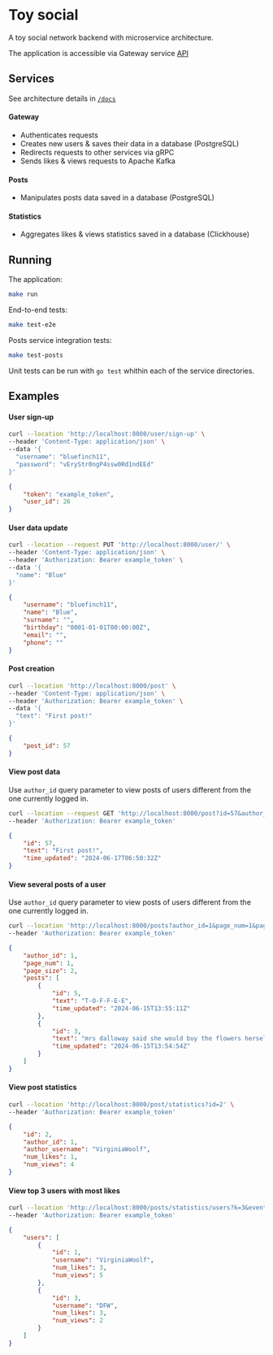 # Toy social

A toy social network backend with microservice architecture.

The application is accessible via Gateway service [API]()

## Services

See architecture details in [`/docs`]()

#### Gateway
- Authenticates requests
- Creates new users & saves their data in a database (PostgreSQL)
- Redirects requests to other services via gRPC
- Sends likes & views requests to Apache Kafka

#### Posts
- Manipulates posts data saved in a database (PostgreSQL)

#### Statistics
- Aggregates likes & views statistics saved in a database (Clickhouse)


## Running

The application:
```sh
make run
```

End-to-end tests:
```sh
make test-e2e
```

Posts service integration tests: 
```sh
make test-posts
```

Unit tests can be run with `go test` whithin each of the service directories.

## Examples

#### User sign-up
```sh
curl --location 'http://localhost:8000/user/sign-up' \
--header 'Content-Type: application/json' \
--data '{
  "username": "bluefinch11",
  "password": "vEryStr0ngP4ssw0Rd1ndEEd"
}'
```

```json
{
    "token": "example_token",
    "user_id": 26
}
```

#### User data update
```sh
curl --location --request PUT 'http://localhost:8000/user/' \
--header 'Content-Type: application/json' \
--header 'Authorization: Bearer example_token' \
--data '{
  "name": "Blue"
}'
```

```json
{
    "username": "bluefinch11",
    "name": "Blue",
    "surname": "",
    "birthday": "0001-01-01T00:00:00Z",
    "email": "",
    "phone": ""
}
```

#### Post creation
```sh
curl --location 'http://localhost:8000/post' \
--header 'Content-Type: application/json' \
--header 'Authorization: Bearer example_token' \
--data '{
  "text": "First post!"
}'
```

```json
{
    "post_id": 57
}
```

#### View post data

Use `author_id` query parameter to view posts of users different from the one currently logged in.

```sh
curl --location --request GET 'http://localhost:8000/post?id=57&author_id=26' \
--header 'Authorization: Bearer example_token'
```

```json
{
    "id": 57,
    "text": "First post!",
    "time_updated": "2024-06-17T06:50:32Z"
}
```

#### View several posts of a user

Use `author_id` query parameter to view posts of users different from the one currently logged in.

```sh
curl --location 'http://localhost:8000/posts?author_id=1&page_num=1&page_size=5' \
--header 'Authorization: Bearer example_token'
```

```json
{
    "author_id": 1,
    "page_num": 1,
    "page_size": 2,
    "posts": [
        {
            "id": 5,
            "text": "T-O-F-F-E-E",
            "time_updated": "2024-06-15T13:55:11Z"
        },
        {
            "id": 3,
            "text": "mrs dalloway said she would buy the flowers herself",
            "time_updated": "2024-06-15T13:54:54Z"
        }
    ]
}
```

#### View post statistics

```sh
curl --location 'http://localhost:8000/post/statistics?id=2' \
--header 'Authorization: Bearer example_token'
```

```json
{
    "id": 2,
    "author_id": 1,
    "author_username": "VirginiaWoolf",
    "num_likes": 1,
    "num_views": 4
}
```

#### View top 3 users with most likes

```sh
curl --location 'http://localhost:8000/posts/statistics/users?k=3&event_type=view' \
--header 'Authorization: Bearer example_token'
```

```json
{
    "users": [
        {
            "id": 1,
            "username": "VirginiaWoolf",
            "num_likes": 3,
            "num_views": 5
        },
        {
            "id": 3,
            "username": "DFW",
            "num_likes": 3,
            "num_views": 2
        }
    ]
}
```
